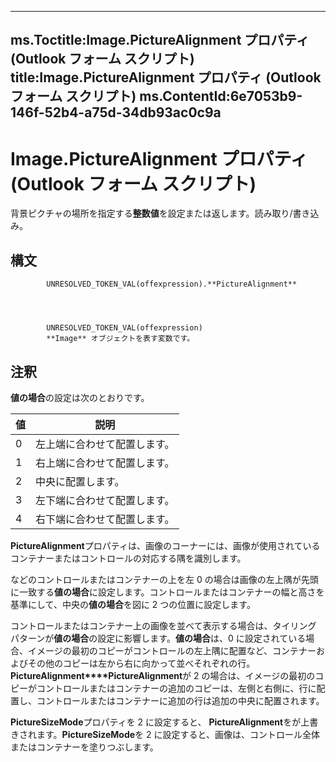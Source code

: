 

---
ms.Toctitle:Image.PictureAlignment プロパティ (Outlook フォーム スクリプト)
title:Image.PictureAlignment プロパティ (Outlook フォーム スクリプト)
ms.ContentId:6e7053b9-146f-52b4-a75d-34db93ac0c9a
---
# Image.PictureAlignment プロパティ (Outlook フォーム スクリプト)




背景ピクチャの場所を指定する**整数値**を設定または返します。読み取り/書き込み。

## 構文

            UNRESOLVED_TOKEN_VAL(offexpression).**PictureAlignment**




            UNRESOLVED_TOKEN_VAL(offexpression)
            **Image** オブジェクトを表す変数です。



## 注釈
**値の場合**の設定は次のとおりです。

|**値**|**説明**|
|---|---|
|0|左上端に合わせて配置します。|
|1|右上端に合わせて配置します。|
|2|中央に配置します。|
|3|左下端に合わせて配置します。|
|4|右下端に合わせて配置します。|



**PictureAlignment**プロパティは、画像のコーナーには、画像が使用されているコンテナーまたはコントロールの対応する隅を識別します。



などのコントロールまたはコンテナーの上を左 0 の場合は画像の左上隅が先頭に一致する**値の場合**に設定します。コントロールまたはコンテナーの幅と高さを基準にして、中央の**値の場合**を図に 2 つの位置に設定します。



コントロールまたはコンテナー上の画像を並べて表示する場合は、タイリング パターンが**値の場合**の設定に影響します。**値の場合**は、0 に設定されている場合、イメージの最初のコピーがコントロールの左上隅に配置など、コンテナーおよびその他のコピーは左から右に向かって並べそれぞれの行。**PictureAlignment****PictureAlignment**が 2 の場合は、イメージの最初のコピーがコントロールまたはコンテナーの追加のコピーは、左側と右側に、行に配置し、コントロールまたはコンテナーに追加の行は追加の中央に配置されます。



**PictureSizeMode**プロパティを 2 に設定すると、 **PictureAlignment**をが上書きされます。**PictureSizeMode**を 2 に設定すると、画像は、コントロール全体またはコンテナーを塗りつぶします。




